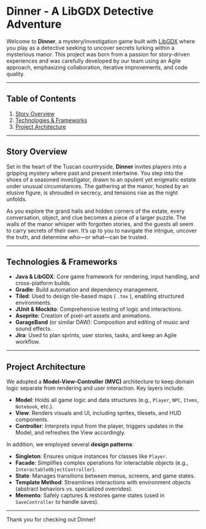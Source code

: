 # Dinner - A LibGDX Detective Adventure

Welcome to **Dinner**, a mystery/investigation game built with [LibGDX](https://libgdx.com/) where you play as a detective seeking to uncover secrets lurking within a mysterious manor. This project was born from a passion for story-driven experiences and was carefully developed by our team using an Agile approach, emphasizing collaboration, iterative improvements, and code quality.

---

## Table of Contents
1. [Story Overview](#story-overview)  
3. [Technologies & Frameworks](#technologies--frameworks)  
4. [Project Architecture](#project-architecture)  

---

## Story Overview

Set in the heart of the Tuscan countryside, **Dinner** invites players into a gripping mystery where past and present intertwine. You step into the shoes of a seasoned investigator, drawn to an opulent yet enigmatic estate under unusual circumstances. The gathering at the manor, hosted by an elusive figure, is shrouded in secrecy, and tensions rise as the night unfolds.

As you explore the grand halls and hidden corners of the estate, every conversation, object, and clue becomes a piece of a larger puzzle. The walls of the manor whisper with forgotten stories, and the guests all seem to carry secrets of their own. It’s up to you to navigate the intrigue, uncover the truth, and determine who—or what—can be trusted.

---

## Technologies & Frameworks

- **Java & LibGDX**: Core game framework for rendering, input handling, and cross-platform builds.
- **Gradle**: Build automation and dependency management.
- **Tiled**: Used to design tile-based maps ( `.tmx` ), enabling structured environments.
- **JUnit & Mockito**: Comprehensive testing of logic and interactions.
- **Aseprite**: Creation of pixel-art assets and animations.
- **GarageBand** (or similar DAW): Composition and editing of music and sound effects.
- **Jira**: Used to plan sprints, user stories, tasks, and keep an Agile workflow.

---

## Project Architecture

We adopted a **Model-View-Controller (MVC)** architecture to keep domain logic separate from rendering and user interaction. Key layers include:

- **Model**: Holds all game logic and data structures (e.g., `Player`, `NPC`, `Items`, `Notebook`, etc.).  
- **View**: Renders visuals and UI, including sprites, tilesets, and HUD components.  
- **Controller**: Interprets input from the player, triggers updates in the Model, and refreshes the View accordingly.

In addition, we employed several **design patterns**:
- **Singleton**: Ensures unique instances for classes like `Player`.  
- **Facade**: Simplifies complex operations for interactable objects (e.g., `InteractableObjectController`).  
- **State**: Manages transitions between menus, screens, and game states.  
- **Template Method**: Streamlines interactions with environment objects (abstract behaviors vs. specialized overrides).  
- **Memento**: Safely captures & restores game states (used in `SaveController` to handle saves).

---

Thank you for checking out Dinner!
